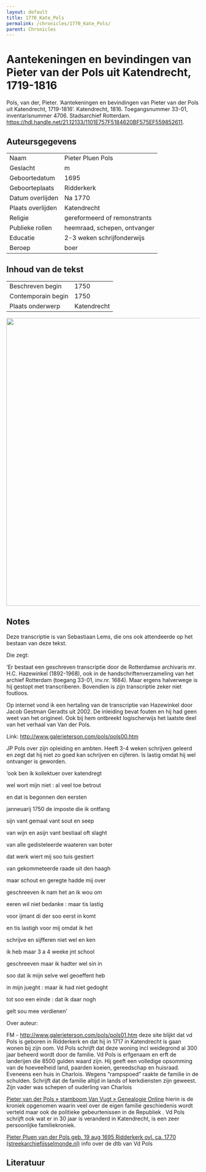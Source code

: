 ```yaml
---
layout: default
title: 1770_Kate_Pols
permalink: /chronicles/1770_Kate_Pols/
parent: Chronicles
--- 
```



# Aantekeningen en bevindingen van Pieter van der Pols uit Katendrecht, 1719-1816 

Pols, van der, Pieter. ‘Aantekeningen en bevindingen van Pieter van der Pols uit Katendrecht, 1719-1816’. Katendrecht, 1816. Toegangsnummer 33-01, inventarisnummer 4706. Stadsarchief Rotterdam. https://hdl.handle.net/21.12133/1101E757F5184620BF575EF559852611. 

## Auteursgegevens 

| | | 
| --------------- | --------------- | 
| Naam | Pieter Pluen Pols | 
| Geslacht | m | 
| Geboortedatum | 1695 | 
| Geboorteplaats | Ridderkerk | 
| Datum overlijden | Na 1770 | 
| Plaats overlijden | Katendrecht | 
| Religie | gereformeerd of remonstrants | 
| Publieke rollen | heemraad, schepen, ontvanger | 
| Educatie | 2-3 weken schrijfonderwijs | 
| Beroep | boer | 

## Inhoud van de tekst 

| | | 
| --------------- | --------------- | 
| Beschreven begin | 1750 | 
| Contemporain begin | 1750 | 
| Plaats onderwerp | Katendrecht | 

[<img src="..\..\barplots_chronicles\1770_Kate_Pols.jpg" width="750"/>](..\..\barplots_chronicles\1770_Kate_Pols.jpg) 

## Notes 

Deze transcriptie is van Sebastiaan Lems, die ons ook attendeerde op het
bestaan van deze tekst.

Die zegt:

‘Er bestaat een geschreven transcriptie door de Rotterdamse archivaris mr.
H.C. Hazewinkel (1892-1968), ook in de handschriftenverzameling van het
archief Rotterdam (toegang 33-01, inv.nr. 1684). Maar ergens halverwege is hij
gestopt met transcriberen. Bovendien is zijn transcriptie zeker niet foutloos.

Op internet vond ik een hertaling van de transcriptie van Hazewinkel door
Jacob Gestman Geradts uit 2002.  De inleiding bevat fouten en hij had geen
weet van het origineel. Ook bij hem ontbreekt logischerwijs het laatste deel
van het verhaal van Van der Pols.

Link: <http://www.galerieterson.com/pols/pols00.htm>



JP Pols over zijn opleiding en ambten. Heeft 3-4 weken schrijven geleerd en
zegt dat hij niet zo goed kan schrijven en cijferen. Is lastig omdat hij wel
ontvanger is geworden.

‘ook ben ik kollektuer over katendregt

wel wort mijn niet : al veel toe betrout

en dat is begonnen den eersten

janneuarij 1750 de imposte die ik ontfang

sijn vant gemaal vant sout en seep

van wijn en asijn vant bestiaal oft slaght

van alle gedisteleerde waateren van boter

dat werk wiert mij soo tuis gestiert

van gekommeteerde raade uit den haagh

maar schout en geregte hadde mij over

geschreeven ik nam het an ik wou om

eeren wil niet bedanke : maar tis lastig

voor ijmant di der soo eerst in komt

en tis lastigh voor mij omdat ik het

schrijve en sijfferen niet wel en ken

ik heb maar 3 a 4 weeke jnt school

geschreeven maar ik hadter wel sin in

soo dat ik mijn selve wel geoeffent heb

in mijn jueght : maar ik had niet gedoght

tot soo een einde : dat ik daar nogh

gelt sou mee verdienen’



Over auteur:

FM - <http://www.galerieterson.com/pols/pols01.htm> deze site blijkt dat vd
Pols is geboren in Ridderkerk en dat hij in 1717 in Katendrecht is gaan wonen
bij zijn oom. Vd Pols schrijft dat deze woning incl weidegrond al 300 jaar
beheerd wordt door de familie. Vd Pols is erfgenaam en erft de landerijen die
8500 gulden waard zijn. Hij geeft een volledige opsomming van de hoeveelheid
land, paarden koeien, gereedschap en huisraad. Eveneens een huis in Charlois.
Wegens “rampspoed” raakte de familie in de schulden. Schrijft dat de familie
altijd in lands of kerkdiensten zijn geweest. Zijn vader was schepen of
ouderling van Charlois



[Pieter van der Pols » stamboom Van Vugt » Genealogie
Online](https://www.genealogieonline.nl/stamboom-van-vugt/I11950.php) hierin
is de kroniek opgenomen waarin veel over de eigen familie geschiedenis wordt
verteld maar ook de politieke gebeurtenissen in de Republiek . Vd Pols
schrijft ook wat er in 30 jaar is veranderd in Katendrecht, is een zeer
persoonlijke familiekroniek.

[Pieter Pluen van der Pols geb. 19 aug 1695 Ridderkerk ovl. ca. 1770
(streekarchiefijsselmonde.nl)](https://streekarchiefijsselmonde.nl/tng/getperson.php?personID=I11015&tree=2)
info over de dtb van Vd Pols





## Literatuur 

